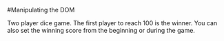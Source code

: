 #Manipulating the DOM 

Two player dice game. The first player to reach 100 is the winner. You can also set the winning score from the beginning or during the game.


